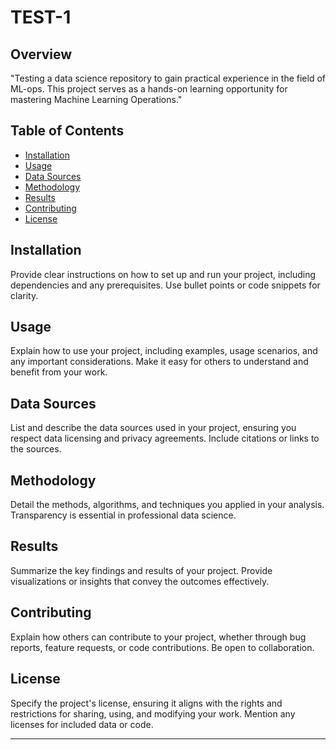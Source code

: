 # TEST-1

## Overview
"Testing a data science repository to gain practical experience in the field of ML-ops. This project serves as a hands-on learning opportunity for mastering Machine Learning Operations."

## Table of Contents
- [Installation](#installation)
- [Usage](#usage)
- [Data Sources](#data-sources)
- [Methodology](#methodology)
- [Results](#results)
- [Contributing](#contributing)
- [License](#license)

## Installation
Provide clear instructions on how to set up and run your project, including dependencies and any prerequisites. Use bullet points or code snippets for clarity.

## Usage
Explain how to use your project, including examples, usage scenarios, and any important considerations. Make it easy for others to understand and benefit from your work.

## Data Sources
List and describe the data sources used in your project, ensuring you respect data licensing and privacy agreements. Include citations or links to the sources.

## Methodology
Detail the methods, algorithms, and techniques you applied in your analysis. Transparency is essential in professional data science.

## Results
Summarize the key findings and results of your project. Provide visualizations or insights that convey the outcomes effectively.

## Contributing
Explain how others can contribute to your project, whether through bug reports, feature requests, or code contributions. Be open to collaboration.

## License
Specify the project's license, ensuring it aligns with the rights and restrictions for sharing, using, and modifying your work. Mention any licenses for included data or code.

---
